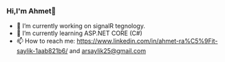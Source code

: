 ### Hi,I'm Ahmet👋

- 🔭 I’m currently working on signalR tegnology.
- 🌱 I’m currently learning ASP.NET CORE (C#) 
- 📫 How to reach me: https://www.linkedin.com/in/ahmet-ra%C5%9Fit-saylik-1aab821b6/ and arsaylik25@gmail.com



